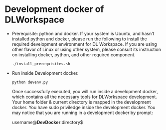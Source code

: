 # Development docker of DLWorkspace

* Prerequisite: python and docker. 
  If your system is Ubuntu, and hasn't installed python and docker, please run the following to install the required development environment for DL Workspace. If you are using other flavor of Linux or using other system, please consult its instruction on installing docker, python, and other required component. 
  ```
  ./install_prerequisites.sh 
  ```
  
* Run inside Development docker. 
  ```
  python devenv.py
  ```
  Once successfully executed, you will run inside a development docker, which contains all the necessary tools for DLWorkspace development. Your home folder & current directory is mapped in the development docker. You have sudo priviledge inside the development docker. You may notice that you are running in a development docker by prompt:
  
  username@**__DevDocker__**:directory$

